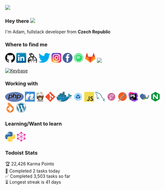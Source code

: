 ![](https://visitor-badge.glitch.me/badge?page_id=adamzelycz.adamzelycz)

### Hey there <img src="https://media.giphy.com/media/hvRJCLFzcasrR4ia7z/giphy.gif" width="25px">
I'm Adam, fullstack developer from **Czech Republic**

### Where to find me
<!---<p>
    <a href="https://github.com/adamzelycz" target="_blank"><img alt="GitHub" src="https://img.shields.io/badge/-@adamzelycz-181717?style=flat-square&logo=GitHub&logoColor=white"></a>
    <a href="https://www.linkedin.com/in/adamzelycz" target="_blank"><img alt="LinkedIn" src="https://img.shields.io/badge/-LinkedIn-0077B5?style=flat-square&logo=Linkedin&logoColor=white"></a>
    <a href="https://keybase.io/adamzelycz" target="_blank"><img alt="Keybase" src="https://img.shields.io/badge/-Keybase?style=flat-square&logo=Keybase&logoColor=white"></a>
    <a href="https://keybase.io/adamzelycz" target="_blank"><img alt="Keybase" src="https://img.shields.io/keybase/pgp/adamzelycz"></a>
</p>-->
<a href="htps://github.com/adamzelycz" title="PHP"><img src="icons/github.png" /></a>
<a href="htps://linkedin.com/adamzelycz" title="PHP"><img src="icons/linkedin.png" /></a>
<a href="htps://keybase.io/adamzelycz" title="PHP"><img src="icons/keybase.png" /></a>
<a href="htps://twitter.com/adamzelycz" title="PHP"><img src="icons/twitter.png" /></a>
<a href="htps://instagram.com/adamzelycz" title="PHP"><img src="icons/instagram.png" /></a>
<a href="htps://facebook.com/adamzelycz" title="PHP"><img src="icons/facebook.png" /></a>
<a href="htps://open.spotifiy.com/user/7qgs7i0dnfjffuzf1de1zckm1" title="PHP"><img src="icons/spotify.png" /></a>
<a href="htps://gitlab.com/adamzelycz" title="PHP"><img src="icons/gitlab.png" /></a>
<a href="htps://youtube.com/adamzelycz" title="PHP"><img src="icons/youtube.png" /></a>

<a href="https://keybase.io/adamzelycz" target="_blank"><img alt="Keybase" src="https://img.shields.io/keybase/pgp/adamzelycz"></a>

### Working with
<p>
<a href="https://www.php.net/" title="PHP"><img src="icons/php.png" /></a>
<a href="https://nette.org/" title="Nette Framework"><img src="icons/nette.png" /></a>
<a href="https://getcomposer.org/" title="Composer"><img src="icons/composer.png" /></a>
<a href="https://git-scm.com/" title="Git"><img src="icons/git.png" /></a>
<a href="https://www.docker.com/" title="Docker"><img src="icons/docker.png" /></a>
<a href="https://webpack.com/" title="Webpack"><img src="icons/webpack.png" /></a>
<a href="https://en.wikipedia.org/wiki/JavaScript" title="JavaScript"><img src="icons/javascript.png" /></a>
<a href="https://www.mysql.com/" title="MySQL"><img src="icons/mysql.png" /></a>
<a href="https://sass-lang.com/" title="Sass"><img src="icons/sass.png" /></a>
<a href="https://www.postman.com/" title="Postman"><img src="icons/postman.png" /></a>
<a href="https://www.jetbrains.com/phpstorm/" title="PHPStorm"><img src="icons/phpstorm.png" /></a>
<a href="https://phpstan.org/" title="PHPStan"><img src="icons/phpstan.png" /></a>
<a href="https://nginx.org/" title="Nginx"><img src="icons/nginx.png" /></a>
<a href="https://doctrine-project.org/" title="Doctrine"><img src="icons/doctrine.png" /></a>
<a href="https://wordpress.org/" title="Wordpress"><img src="icons/wordpress.png" /></a>
</p>

### Learning/Want to learn
<p>
  <a href="https://www.python.org/" title="Python"><img src="icons/python.png" /></a>
  <a href="https://graphql.org//" title="GraphQL"><img src="icons/graphql.png" /></a>
</p>

### Todoist Stats

<!-- TODO-IST:START -->
🏆  22,426 Karma Points           
🌸  Completed 2 tasks today           
✅  Completed 3,503 tasks so far           
⏳  Longest streak is 41 days
<!-- TODO-IST:END -->
